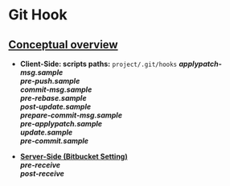 # Git Hook

## [Conceptual overview](https://www.atlassian.com/git/tutorials/git-hooks)

- **Client-Side: scripts paths:** `project/.git/hooks`
  **_applypatch-msg.sample_**  
  **_pre-push.sample_**  
  **_commit-msg.sample_**  
  **_pre-rebase.sample_**  
  **_post-update.sample_**  
  **_prepare-commit-msg.sample_**  
  **_pre-applypatch.sample_**  
  **_update.sample_**  
  **_pre-commit.sample_**

- **[Server-Side (Bitbucket Setting)](https://confluence.atlassian.com/bitbucketserverkb/how-to-create-a-simple-hook-in-bitbucket-data-center-and-server-779171711.html)**  
  **_pre-receive_**  
  **_post-receive_**
